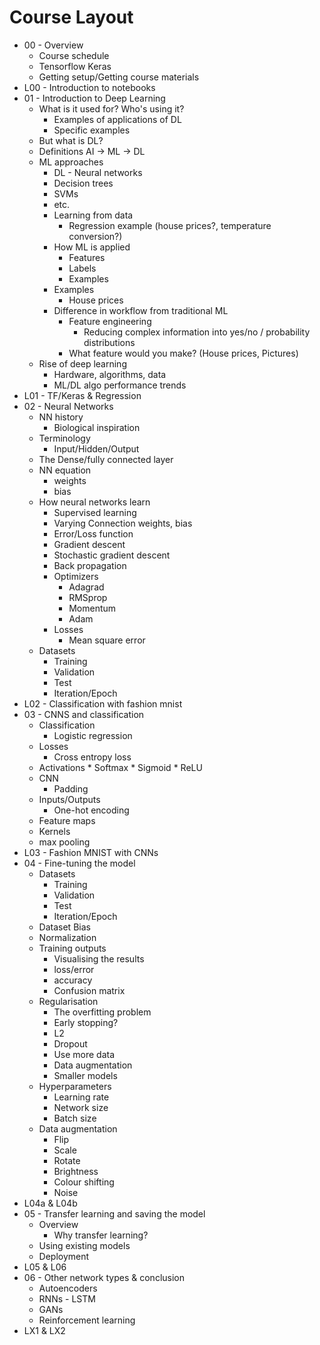 # Course Layout
* 00 - Overview
    * Course schedule
    * Tensorflow Keras
    * Getting setup/Getting course materials
* L00 - Introduction to notebooks
* 01 - Introduction to Deep Learning
    * What is it used for? Who's using it?
        * Examples of applications of DL
        * Specific examples
    * But what is DL?
    * Definitions AI -> ML -> DL
    * ML approaches
        * DL - Neural networks
        * Decision trees
        * SVMs
        * etc.
        * Learning from data
            * Regression example (house prices?, temperature conversion?)
        * How ML is applied 
            * Features
            * Labels
            * Examples
        * Examples
            * House prices
        * Difference in workflow from traditional ML
            * Feature engineering
                * Reducing complex information into yes/no / probability distributions
            * What feature would you make? (House prices, Pictures)
    * Rise of deep learning
        * Hardware, algorithms, data
        * ML/DL algo performance trends
* L01 - TF/Keras & Regression
* 02 - Neural Networks
    * NN history
        * Biological inspiration
    * Terminology
        * Input/Hidden/Output
    * The Dense/fully connected layer 
    * NN equation
        * weights
        * bias
    * How neural networks learn
        * Supervised learning
        * Varying Connection weights, bias
        * Error/Loss function
        * Gradient descent
        * Stochastic gradient descent
        * Back propagation
        * Optimizers
            * Adagrad
            * RMSprop
            * Momentum
            * Adam
        * Losses
            * Mean square error
    * Datasets
        * Training
        * Validation
        * Test
        * Iteration/Epoch
* L02 - Classification with fashion mnist
* 03 - CNNS and classification
    * Classification
        * Logistic regression
    * Losses
        * Cross entropy loss
    * Activations
            * Softmax
            * Sigmoid
            * ReLU     
    * CNN
        * Padding
    * Inputs/Outputs
        * One-hot encoding
    * Feature maps
    * Kernels
    * max pooling
* L03 - Fashion MNIST with CNNs
* 04 - Fine-tuning the model
    * Datasets
        * Training
        * Validation
        * Test
        * Iteration/Epoch
    * Dataset Bias
    * Normalization
    * Training outputs
        * Visualising the results
        * loss/error
        * accuracy
        * Confusion matrix
    * Regularisation
        * The overfitting problem
        * Early stopping?
        * L2
        * Dropout
        * Use more data
        * Data augmentation
        * Smaller models
    * Hyperparameters
        * Learning rate
        * Network size
        * Batch size
    * Data augmentation
        * Flip
        * Scale
        * Rotate
        * Brightness
        * Colour shifting
        * Noise
* L04a & L04b
* 05 - Transfer learning and saving the model
    * Overview
        * Why transfer learning?
    * Using existing models
    * Deployment
* L05 & L06
* 06 - Other network types & conclusion
    * Autoencoders    
    * RNNs - LSTM
    * GANs
    * Reinforcement learning
* LX1 & LX2
    
    



